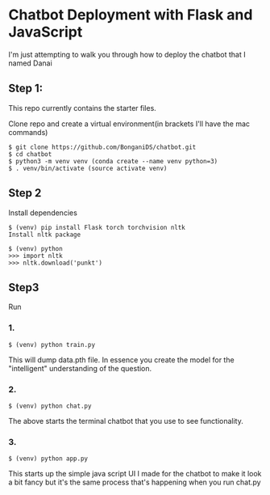 # Chatbot Deployment with Flask and JavaScript

I'm just attempting to walk you through how to deploy the chatbot that I named Danai

## Step 1:
This repo currently contains the starter files.

Clone repo and create a virtual environment(in brackets I'll have the mac commands)
```
$ git clone https://github.com/BonganiDS/chatbot.git
$ cd chatbot
$ python3 -m venv venv (conda create --name venv python=3) 
$ . venv/bin/activate (source activate venv)
```
## Step 2
 Install dependencies
```
$ (venv) pip install Flask torch torchvision nltk
Install nltk package

$ (venv) python
>>> import nltk
>>> nltk.download('punkt')
```

## Step3
Run

### 1.
```
$ (venv) python train.py
```
This will dump data.pth file. In essence you create the model for the "intelligent" understanding of the question.

### 2.
```
$ (venv) python chat.py
```
The above starts the terminal chatbot that you use to see functionality.

### 3.
```
$ (venv) python app.py
```
This starts up the simple java script UI I made for the chatbot to make it look a bit fancy but it's the same process that's happening when you run chat.py
